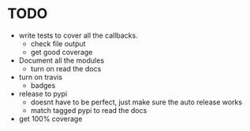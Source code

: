 # TODO

- write tests to cover all the callbacks.
  - check file output
  - get good coverage
- Document all the modules
  - turn on read the docs
- turn on travis
  - badges
- release to pypi
  - doesnt have to be perfect, just make sure the auto release works
  - match tagged pypi to read the docs
- get 100% coverage
